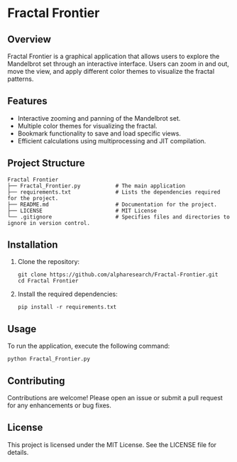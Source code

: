 # Fractal Frontier

## Overview
Fractal Frontier is a graphical application that allows users to explore the Mandelbrot set through an interactive interface. Users can zoom in and out, move the view, and apply different color themes to visualize the fractal patterns.

## Features
- Interactive zooming and panning of the Mandelbrot set.
- Multiple color themes for visualizing the fractal.
- Bookmark functionality to save and load specific views.
- Efficient calculations using multiprocessing and JIT compilation.

## Project Structure
```
Fractal Frontier
├── Fractal_Frontier.py           # The main application
├── requirements.txt              # Lists the dependencies required for the project.
├── README.md                     # Documentation for the project.
├── LICENSE                       # MIT License
└── .gitignore                    # Specifies files and directories to ignore in version control.
```

## Installation
1. Clone the repository:
   ```
   git clone https://github.com/alpharesearch/Fractal-Frontier.git
   cd Fractal Frontier
   ```

2. Install the required dependencies:
   ```
   pip install -r requirements.txt
   ```

## Usage
To run the application, execute the following command:
```
python Fractal_Frontier.py
```

## Contributing
Contributions are welcome! Please open an issue or submit a pull request for any enhancements or bug fixes.

## License
This project is licensed under the MIT License. See the LICENSE file for details.